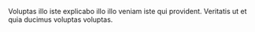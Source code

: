 Voluptas illo iste explicabo illo illo veniam iste qui provident. Veritatis ut et quia ducimus voluptas voluptas.